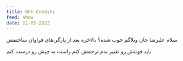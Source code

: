 ```yaml
---
title: hhh Credits
feed: show
date: 11-05-2022
---
```


سلام علیرضا جان
وبلاگم خوب شده؟
بالاخره بعد از پارگی‌‌های فراوان ساختمش

باید فونتش رو تغییر بدم
ترجمش کنم
راست به چپش رو درست کنم